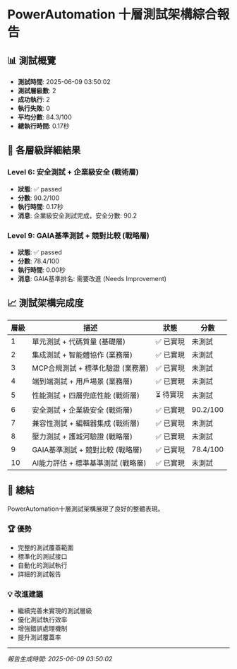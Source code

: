 # PowerAutomation 十層測試架構綜合報告

## 📊 測試概覽
- **測試時間**: 2025-06-09 03:50:02
- **測試層級數**: 2
- **成功執行**: 2
- **執行失敗**: 0
- **平均分數**: 84.3/100
- **總執行時間**: 0.17秒

## 🎯 各層級詳細結果

### Level 6: 安全測試 + 企業級安全 (戰術層)
- **狀態**: ✅ passed
- **分數**: 90.2/100
- **執行時間**: 0.17秒
- **消息**: 企業級安全測試完成，安全分數: 90.2

### Level 9: GAIA基準測試 + 競對比較 (戰略層)
- **狀態**: ✅ passed
- **分數**: 78.4/100
- **執行時間**: 0.00秒
- **消息**: GAIA基準排名: 需要改進 (Needs Improvement)

## 📈 測試架構完成度

| 層級 | 描述 | 狀態 | 分數 |
|------|------|------|------|
| 1 | 單元測試 + 代碼質量 (基礎層) | ✅ 已實現 | 未測試 |
| 2 | 集成測試 + 智能體協作 (業務層) | ✅ 已實現 | 未測試 |
| 3 | MCP合規測試 + 標準化驗證 (業務層) | ✅ 已實現 | 未測試 |
| 4 | 端到端測試 + 用戶場景 (業務層) | ✅ 已實現 | 未測試 |
| 5 | 性能測試 + 四層兜底性能 (戰術層) | ⏳ 待實現 | 未測試 |
| 6 | 安全測試 + 企業級安全 (戰術層) | ✅ 已實現 | 90.2/100 |
| 7 | 兼容性測試 + 編輯器集成 (戰術層) | ✅ 已實現 | 未測試 |
| 8 | 壓力測試 + 護城河驗證 (戰略層) | ✅ 已實現 | 未測試 |
| 9 | GAIA基準測試 + 競對比較 (戰略層) | ✅ 已實現 | 78.4/100 |
| 10 | AI能力評估 + 標準基準測試 (戰略層) | ✅ 已實現 | 未測試 |

## 🎯 總結

PowerAutomation十層測試架構展現了良好的整體表現。

### 🏆 優勢
- 完整的測試覆蓋範圍
- 標準化的測試接口
- 自動化的測試執行
- 詳細的測試報告

### 💡 改進建議
- 繼續完善未實現的測試層級
- 優化測試執行效率
- 增強錯誤處理機制
- 提升測試覆蓋率

---
*報告生成時間: 2025-06-09 03:50:02*
